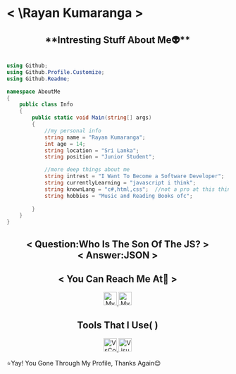 # < \Rayan Kumaranga >

<h2 align="center">**Intresting Stuff About Me👽**</h2>

```csharp

using Github;
using Github.Profile.Customize;
using Github.Readme;

namespace AboutMe
{
    public class Info
    {
        public static void Main(string[] args)
        {
            //my personal info
            string name = "Rayan Kumaranga";
            int age = 14;
            string location = "Sri Lanka";
            string position = "Junior Student";

            //more deep things about me
            string intrest = "I Want To Become a Software Developer";
            string currentlyLearning = "javascript i think";
            string knownLang = "c#,html,css";  //not a pro at this things :-}
            string hobbies = "Music and Reading Books ofc";
            
        }
    }
}

```

<h2 align="center">< Question:Who Is The Son Of The JS? ></br> < Answer:JSON ></h2>

<h2 align="center">< You Can Reach Me At👋 ></h2>

<p align="center">

  <a href="mailto:rayankumaranga03@gmail.com">
    <img src="https://www.vectorlogo.zone/logos/gmail/gmail-icon.svg" alt="My Gmail Address" height="30" width="30">
  </a>
  
  <a href="https://discordapp.com/users/891356965064806411/">
    <img src="https://www.vectorlogo.zone/logos/discordapp/discordapp-icon.svg"
     alt="My Discord Profile" height="30" width="30">
  </a>

</p>

<h2 align="center">Tools That I Use( )</h2>

<p align="center">
  <a href="https://code.visualstudio.com">
    <img src="https://www.vectorlogo.zone/logos/visualstudio_code/visualstudio_code-icon.svg"
     alt="VsCode" height="30" width="30">
  </a>

<a href="https://visualstudio.microsoft.com/">
    <img src="https://img.icons8.com/color/48/000000/visual-studio-2019.png"
     alt="VisualStudio" height="30" width="30">
  </a>

</p>

⭐️Yay! You Gone Through My Profile, Thanks Again😊
